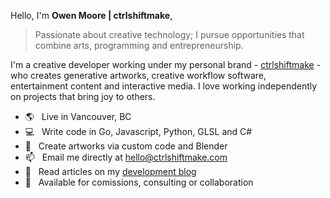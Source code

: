 Hello, I'm **Owen Moore | ctrlshiftmake**,

> Passionate about creative technology; I pursue opportunities that combine arts, programming and entrepreneurship.

I'm a creative developer working under my personal brand - [ctrlshiftmake](https://www.ctrlshiftmake.com/) - who creates generative artworks, creative workflow software, entertainment content and interactive media. I love working independently on projects that bring joy to others.

- 🌎 &nbsp; Live in Vancouver, BC
- 💻 &nbsp; Write code in Go, Javascript, Python, GLSL and C#
- 🎨 &nbsp; Create artworks via custom code and Blender
- 📫 &nbsp; Email me directly at hello@ctrlshiftmake.com
- 📝 &nbsp; Read articles on my [development blog](https://blog.ctrlshiftmake.com/)
- 📅 &nbsp; Available for comissions, consulting or collaboration